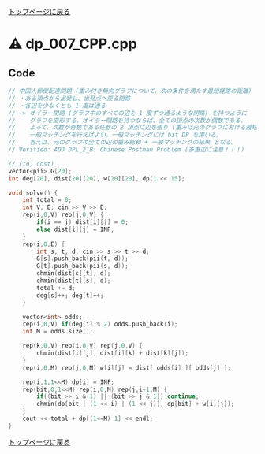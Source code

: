 <!-- Mathjax Support -->
<script type="text/javascript" async
  src="https://cdn.mathjax.org/mathjax/latest/MathJax.js?config=TeX-MML-AM_CHTML">
</script>


[トップページに戻る](../index.html)

# :warning: dp\_007\_CPP.cpp

## Code

```cpp
// 中国人郵便配達問題 (重み付き無向グラフについて、次の条件を満たす最短経路の距離)
// ・ある頂点から出発し、出発点へ戻る閉路
// ・各辺を少なくとも 1 度は通る
// -> オイラー閉路 (グラフ中のすべての辺を 1 度ずつ通るような閉路) を持つように
//    グラフを変形する。オイラー閉路を持つならば、全ての頂点の次数が偶数である。
//    よって、次数が奇数である任意の 2 頂点に辺を張り (重みは元のグラフにおける最短経路)
//    一般マッチングを行えばよい。一般マッチングには bit DP を用いる。
//    答えは、元のグラフの全ての辺の重み総和 + 一般マッチングの結果 となる。
// Verified: AOJ DPL_2_B: Chinese Postman Problem (多重辺に注意！！！)

// (to, cost)
vector<pii> G[20];
int deg[20], dist[20][20], w[20][20], dp[1 << 15];

void solve() {
    int total = 0;
    int V, E; cin >> V >> E;
    rep(i,0,V) rep(j,0,V) {
        if(i == j) dist[i][j] = 0;
        else dist[i][j] = INF;
    }
    rep(i,0,E) {
        int s, t, d; cin >> s >> t >> d;
        G[s].push_back(pii(t, d));
        G[t].push_back(pii(s, d));
        chmin(dist[s][t], d);
        chmin(dist[t][s], d);
        total += d;
        deg[s]++; deg[t]++;
    }

    vector<int> odds;
    rep(i,0,V) if(deg[i] % 2) odds.push_back(i);
    int M = odds.size();

    rep(k,0,V) rep(i,0,V) rep(j,0,V) {
        chmin(dist[i][j], dist[i][k] + dist[k][j]);
    }
    rep(i,0,M) rep(j,0,M) w[i][j] = dist[ odds[i] ][ odds[j] ];

    rep(i,1,1<<M) dp[i] = INF;
    rep(bit,0,1<<M) rep(i,0,M) rep(j,i+1,M) {
        if((bit >> i & 1) || (bit >> j & 1)) continue;
        chmin(dp[bit | (1 << i) | (1 << j)], dp[bit] + w[i][j]);
    }
    cout << total + dp[(1<<M)-1] << endl;
}
```

[トップページに戻る](../index.html)
